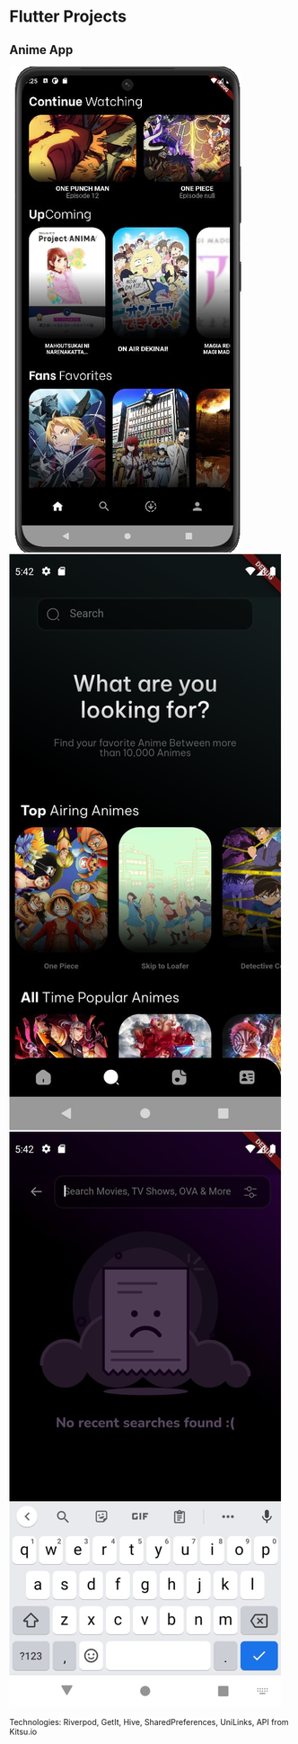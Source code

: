 # Flutter Projects
## Anime App
![Anime](images/anime-app-home1)
![Anime](images/anime-app-search1)
![Anime](images/anime-app-search2)

Technologies: Riverpod, GetIt, Hive, SharedPreferences, UniLinks, API from Kitsu.io
